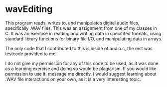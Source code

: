 # wavEditing

This program reads, writes to, and manipulates digital audio files, specifically .WAV files. This was an assignment from one of my classes in C. It was an exercise in reading and writing data in specififed formats, using standard library functions for binary file I/O, and manipulating data in arrays.

The only code that I contributed to this is inside of audio.c, the rest was testcode provided to me. 

I do not give my permission for any of this code to be used, as it was done as a learning exercise and doing so would be plagiarism. If you would like permission to use it, message me directly. I would suggest learning about .WAV file interactions on your own, as it is a very interesting topic. 
